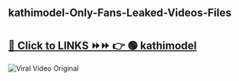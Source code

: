 
 ## kathimodel-Only-Fans-Leaked-Videos-Files

# <h2><a href="https://mediaupload.pro?kathimodel">🔗 Click to LINKS ⏩⏩ 👉 🟢 kathimodel </a></h2>

<a href="https://mediaupload.pro?kathimodel" rel="nofollow" data-target="animated-image.originalLink"><img src="https://i.ibb.co.com/xMMVF88/686577567.gif" alt="Viral Video Original" style="max-width: 100%; display: inline-block;" data-target="animated-image.originalImage"></a>